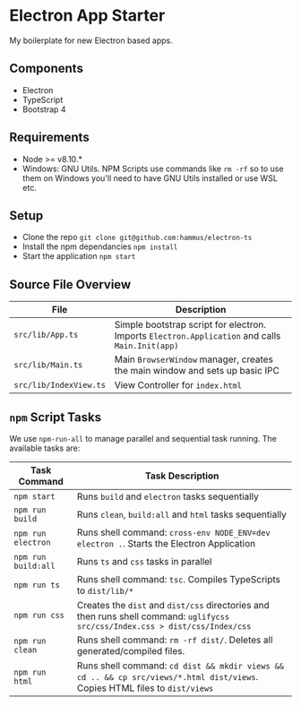 # Electron App Starter
My boilerplate for new Electron based apps.

## Components
- Electron
- TypeScript
- Bootstrap 4

## Requirements
- Node >= v8.10.*
- Windows: GNU Utils. NPM Scripts use commands like `rm -rf` so to use them on Windows you'll need to have GNU Utils installed or use WSL etc. 

## Setup
- Clone the repo `git clone git@github.com:hammus/electron-ts`
- Install the npm dependancies `npm install`
- Start the application `npm start`

## Source File Overview


| File                   | Description                                                                                      |
|------------------------|--------------------------------------------------------------------------------------------------|
| `src/lib/App.ts`       | Simple bootstrap script for electron. Imports `Electron.Application` and calls `Main.Init(app)`  |
| `src/lib/Main.ts`      | Main `BrowserWindow` manager, creates the main window and sets up basic IPC                      |
| `src/lib/IndexView.ts` | View Controller for `index.html`                                                                 |


## `npm` Script Tasks
We use `npm-run-all` to manage parallel and sequential task running. The available tasks are:


| Task Command           | Task Description                                                                                                              |
|------------------------|-------------------------------------------------------------------------------------------------------------------------------|
| `npm start`            | Runs `build` and `electron` tasks sequentially                                                                                |
| `npm run build`        | Runs `clean`, `build:all` and `html` tasks sequentially                                                                       |                   
| `npm run electron`     | Runs  shell command: `cross-env NODE_ENV=dev electron .`. Starts the Electron Application                                     |                   
| `npm run build:all`    | Runs `ts` and `css` tasks in parallel                                                                                         |
| `npm run ts`           | Runs shell command: `tsc`. Compiles TypeScripts to `dist/lib/*`                                                               |
| `npm run css`          | Creates the `dist` and `dist/css` directories and then runs shell command: `uglifycss src/css/Index.css > dist/css/Index/css` |
| `npm run clean`        | Runs shell command: `rm -rf dist/`. Deletes all generated/compiled files.                                                     |
| `npm run html`         | Runs shell command: `cd dist && mkdir views && cd .. && cp src/views/*.html dist/views`. Copies HTML files to `dist/views`    |

